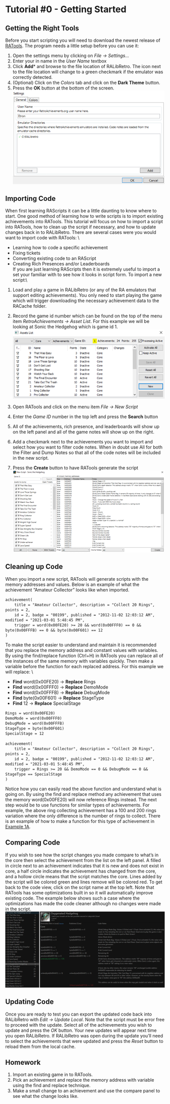 # Tutorial #0 - Getting Started
## Getting the Right Tools
Before you start scripting you will need to download the newest release of [RATools](https://github.com/Jamiras/RATools/releases). The program needs a little setup before you can use it:
1) Open the settings menu by clicking on *File -> Settings…*
2) Enter your in name in the *User Name* textbox
3) Click **Add*** and browse to the file location of RALibRetro. The icon next to the file location will change to a green checkmark if the emulator was correctly detected.
4) (Optional) Click on the *Colors* tab and click on the **Dark Theme** button.
5) Press the **OK** button at the bottom of the screen. \
![Screenshot of the settings dialog](RATools_Settings.PNG)
 
## Importing Code
When first learning RAScripts it can be a little daunting to know where to start.  One good method of learning how to write scripts is to import existing achievements into RATools.  This tutorial will focus on how to import a script into RATools, how to clean up the script if necessary, and how to update changes back in to RALibRetro. There are several cases were you would want to import code with RATools: \
* Learning how to code a specific achievement
* Fixing tickets
* Converting existing code to an RAScript
* Creating Rich Presences and/or Leaderboards \
If you are just learning RAScripts then it is extremely useful to import a set your familiar with to see how it looks in script form. To import a new script:\
1) Load and play a game in RALibRetro (or any of the RA emulators that support editing achievements).  You only need to start playing the game which will trigger downloading the necessary achievement data to the RACache folder.
2) Record the game id number which can be found on the top of the menu item *RetroAchievements -> Asset List*.  For this example we will be looking at Sonic the Hedgehog which is game id 1. \
![Screenshot of finding the game ID in the assets list](Assets_List.PNG)
 
3) Open RATools and click on the menu item *File -> New Script*
4) Enter the *Game ID* number in the top left and press the **Search** button
5) All of the achievements, rich presence, and leaderboards will show up on the left panel and all of the game notes will show up on the right.
6) Add a checkmark next to the achievements you want to import and select how you want to filter code notes.  When in doubt use All for both the Filter and Dump Notes so that all of the code notes will be included in the new script.
7) Press the **Create** button to have RATools generate the script \
![Screenshot of creating a new script](New_Script.PNG)
## Cleaning up Code
When you import a new script, RATools will generate scripts with the memory addresses and values. Below is an example of what the achievement “Amateur Collector” looks like when imported.
```
achievement(
    title = "Amateur Collector", description = "Collect 20 Rings", points = 2,
    id = 2, badge = "00199", published = "2012-11-02 12:03:12 AM", modified = "2021-03-01 5:48:45 PM",
    trigger = word(0x00FE20) >= 20 && word(0x00FFF0) == 0 && byte(0x00FFFB) == 0 && byte(0x00F601) == 12
)
```
To make the script easier to understand and maintain it is recommended that you replace the memory address and constant values with variables. By using the find/replace function (Ctrl+H) in RATools you can replace all of the instances of the same memory with variables quickly.  Then make a variable before the function for each replaced address. For this example we will replace: \
* **Find** word(0x00FE20) -> **Replace** Rings
* **Find** word(0x00FFF0) -> **Replace** DemoMode
* **Find** word(0x00FFFB) -> **Replace** DebugMode
* **Find** byte(0x00F601) -> **Replace** StageType
* **Find** 12 -> **Replace** SpecialStage
```
Rings = word(0x00FE20)
DemoMode = word(0x00FFF0)
DebugMode = word(0x00FFFB)
StageType = byte(0x00F601)
SpecialStage = 12

achievement(
    title = "Amateur Collector", description = "Collect 20 Rings", points = 2,
    id = 2, badge = "00199", published = "2012-11-02 12:03:12 AM", modified = "2021-03-01 5:48:45 PM",
    trigger = Rings >= 20 && DemoMode == 0 && DebugMode == 0 && StageType == SpecialStage
)
```
Notice how you can easily read the above function and understand what is going on.  By using the find and replace method any achievement that uses the memory word(0x00FE20) will now reference Rings instead. The next step would be to use functions for similar types of achievements.  For example, the above ring collecting achievement has a 100 and 200 rings variation where the only difference is the number of rings to collect.  There is an example of how to make a function for this type of achievement in [Example 1A](../01_Memory/Example_1A.md).
## Comparing Code
If you wish to see how the script changes you made compare to what’s in the core then select the achievement from the list on the left panel. A filled in circle next to an achievement indicates that it is new and does not exist in core, a half circle indicates the achievement has changed from the core, and a hollow circle means that the script matches the core. Lines added by the script will be colored green and lines remove will be colored red. To get back to the code view, click on the script name at the top left. Note that RATools has some optimizations built in so it will automatically improve existing code.  The example below shows such a case where the optimizations has made the code cleaner although no changes were made in the script. \
![Screenshot of comparing the script with the code in the Core](Code_Compare.PNG)
## Updating Code
Once you are ready to test you can export the updated code back into RALibRetro with *Edit -> Update Local*.  Note that the script must be error free to proceed with the update. Select all of the achievements you wish to update and press the *OK* button.  Your new updates will appear next time you open RALibRetro. If RALibRetro was open during the update you’ll need to select the achievements that were updated and press the *Reset* button to reload them from the local cache.
## Homework
1. Import an existing game in to RATools.
2. Pick an achievement and replace the memory address with variable using the find and replace technique.
3. Make a small change to an achievement and use the compare panel to see what the change looks like.
